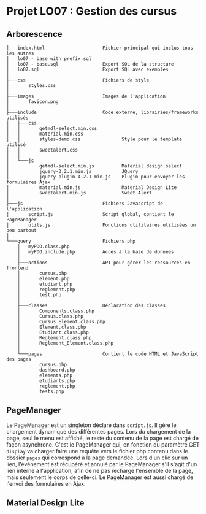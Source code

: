 Projet LO07 : Gestion des cursus
==========

Arborescence
--------
```
│   index.html                     Fichier principal qui inclus tous les autres
│   lo07 - base with prefix.sql
│   lo07 - base.sql                Export SQL de la structure
│   lo07.sql                       Export SQL avec exemples
│
├───css                            Fichiers de style
│       styles.css
│
├───images                         Images de l'application
│       favicon.png
│
├───include                        Code externe, librairies/frameworks utilisés
│   ├───css
│   │       getmdl-select.min.css
│   │       material.min.css
│   │       styles-demo.css               Style pour le template utilisé
│   │       sweetalert.css
│   │
│   └───js
│           getmdl-select.min.js          Material design select
│           jquery-3.2.1.min.js           JQuery
│           jquery-plugin-4.2.1.min.js    Plugin pour envoyer les formulaires Ajax
│           material.min.js               Material Design Lite
│           sweetalert.min.js             Sweet Alert
│
├───js                             Fichiers Javascript de l'application
│       script.js                  Script global, contient le PageManager
│       utils.js                   Fonctions utilitaires utilisées un peu partout
│
└───query                          Fichiers php
    │   myPDO.class.php
    │   myPDO.include.php          Accès à la base de données
    │
    ├───actions                    API pour gérer les ressources en frontend
    │       cursus.php
    │       element.php
    │       etudiant.php
    │       reglement.php
    │       test.php
    │
    ├───classes                    Déclaration des classes
    │       Components.class.php
    │       Cursus.class.php
    │       Cursus_Element.class.php
    │       Element.class.php
    │       Etudiant.class.php
    │       Reglement.class.php
    │       Reglement_Element.class.php
    │
    └───pages                      Contient le code HTML et JavaScript des pages
            cursus.php
            dashboard.php
            elements.php
            etudiants.php
            reglement.php
            tests.php
```


PageManager
---------
Le PageManager est un singleton déclaré dans `script.js`. Il gère le chargement dynamique des différentes pages.
Lors du chargement de la page, seul le menu est affiché, le reste du contenu de la page est chargé de façon asynchrone. C'est le PageManager qui, en fonction du paramètre GET `display` va charger faire une requête vers le fichier php contenu dans le dossier `pages` qui correspond à la page demandée.
Lors d'un clic sur un lien, l'évènement est récupéré et annulé par le PageManager s'il s'agit d'un lien interne à l'application, afin de ne pas recharge l'ensemble de la page, mais seulement le corps de celle-ci.
Le PageManager est aussi chargé de l'envoi des formulaires en Ajax.


Material Design Lite
------------
